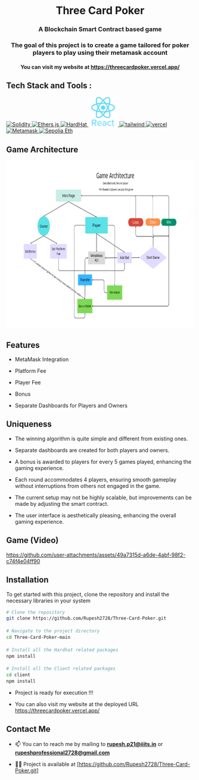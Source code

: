 ﻿﻿﻿﻿<h1 align="center">Three Card Poker</h1>
<h3 align="center">A Blockchain Smart Contract based game </h3>
<h3 align="center">The goal of this project is to create a game tailored for poker players to play using their metamask account</h3>
<h4 align="center">You can visit my website at <a href="https://threecardpoker.vercel.app/" target="blank">https://threecardpoker.vercel.app/</a> </h3>

<h2 align="left">Tech Stack and Tools :</h2>
<p>
<a href="https://soliditylang.org/" target="_blank" rel="noreferrer"> <img src="https://developers.moralis.com/wp-content/uploads/2021/06/Blog-Solidity-Logo.png" alt="Solidity" width="180" height="100"/> </a>
<a href="https://docs.ethers.org/v5/" target="_blank" rel="noreferrer"> <img src="https://miro.medium.com/v2/resize:fit:960/1*z7_kWKf-M-b_qSYTM_9b-g.png" alt="Ethers.js" width="150" height="100"/> </a>
<a href="https://hardhat.org/" target="_blank" rel="noreferrer"> <img src="https://hardhat.org/_next/image?url=%2F_next%2Fstatic%2Fmedia%2Fhardhat-logo.5c5f687b.svg&w=256&q=75" alt="HardHat" width="220" height="100"/> </a>
<a href="https://reactjs.org/" target="_blank" rel="noreferrer"> <img src="https://raw.githubusercontent.com/devicons/devicon/master/icons/react/react-original-wordmark.svg" alt="react" width="80" height="80"/> </a>
<a href="https://tailwindcss.com/" target="_blank" rel="noreferrer"> <img src="https://www.vectorlogo.zone/logos/tailwindcss/tailwindcss-icon.svg" alt="tailwind" width="80" height="80"/> </a>
<a href="https://vercel.com" target="_blank" rel="noreferrer"> <img src="https://www.hatimeria.com/images/marketing/vercel-logo.png" alt="vercel" width="90" height="40"/> </a>
<a href="https://metamask.io/" target="_blank" rel="noreferrer"> <img src="https://files.readme.io/a6b6a4e-metamask-fox-wordmark-stacked.png" alt="Metamask" width="150" height="110"/> </a>
<a href="https://sepolia.etherscan.io/" target="_blank" rel="noreferrer"> <img src="https://sepolia.dev/wp-content/uploads/elementor/thumbs/the-dolphin-po0q7ezlhqqzvrfmzw0atih2l0vqelut73w4eh5qtc.png" alt="Sepolia Eth" width="100" height="150"/> </a>
</p>

<h2 align="left">Game Architecture </h2>
<img src="./BTA_Flowchart.png" alt="Work Flow" width="900" height="450"/>

<h2 align="left">Features</h2>

- MetaMask Integration  

- Platform Fee 
  
- Player Fee 

- Bonus 

- Separate Dashboards for Players and Owners 

<h2 align="left">Uniqueness</h2>

- The winning algorithm is quite simple and different from existing ones.

- Separate dashboards are created for both players and owners.

- A bonus is awarded to players for every 5 games played, enhancing the gaming experience.

- Each round accommodates 4 players, ensuring smooth gameplay without interruptions from others not engaged in the game.

- The current setup may not be highly scalable, but improvements can be made by adjusting the smart contract.

- The user interface is aesthetically pleasing, enhancing the overall gaming experience.

<h2 align="left">Game (Video)</h2>


https://github.com/user-attachments/assets/49a7315d-a6de-4abf-98f2-c74f4e04ff90


<h2 align="left">Installation</h2>
To get started with this project, clone the repository and install the necessary libraries in your system

```bash
# Clone the repository
git clone https://github.com/Rupesh2728/Three-Card-Poker.git

# Navigate to the project directory
cd Three-Card-Poker-main

# Install all the Hardhat related packages
npm install

# Install all the Client related packages
cd client
npm install
```
- Project is ready for execution !!!
  
- You can also visit my website at the deployed URL <a href="https://threecardpoker.vercel.app/" target="blank">https://threecardpoker.vercel.app/</a>

<h2 align="left">Contact Me</h2>

- 📫 You can to reach me by mailing to **rupesh.p21@iiits.in** or **rupeshprofessional2728@gmail.com**

- 👨‍💻 Project is available at [https://github.com/Rupesh2728/Three-Card-Poker.git]
  








